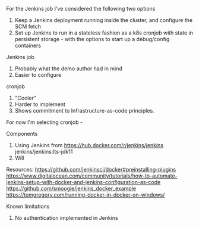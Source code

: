 For the Jenkins job I've considered the following two options

1. Keep a Jenkins deployment running inside the cluster, and configure the SCM fetch 
2. Set up Jenkins to run in a stateless fashion as a k8s cronjob with state in persistent storage - with the options to start up a debug/config containers


Jenkins job
1. Probably what the demo author had in mind
2. Easier to configure

cronjob
1. "Cooler"
2. Harder to implement
3. Shows commitment to Infrastructure-as-code principles.

For now I'm selecting cronjob - 


Components
1. Using Jenkins from https://hub.docker.com/r/jenkins/jenkins jenkins/jenkins:lts-jdk11
2. Will

Resources:
https://github.com/jenkinsci/docker#preinstalling-plugins
https://www.digitalocean.com/community/tutorials/how-to-automate-jenkins-setup-with-docker-and-jenkins-configuration-as-code
https://github.com/smoogie/jenkins_docker_example
https://tomgregory.com/running-docker-in-docker-on-windows/

Known limitations
1. No authentication implemented in Jenkins